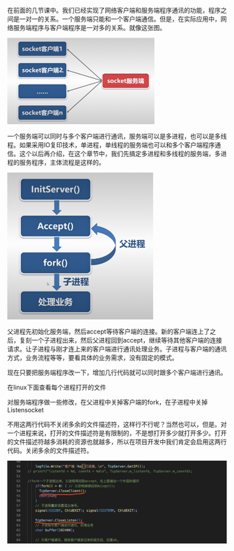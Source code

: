 在前面的几节课中。我们已经实现了网络客户端和服务端程序通讯的功能，程序之间是一对一的关系。一个服务端只能和一个客户端通信。但是，在实际应用中，网络服务端程序与客户端程序是一对多的关系。就像这张图。

<img src="images/D5558B61839EEDA43A16002D2BF39BF8.png" alt="D5558B61839EEDA43A16002D2BF39BF8" style="zoom: 33%;" />

一个服务端可以同时与多个客户端进行通讯，服务端可以是多进程，也可以是多线程。如果采用IO复印技术，单进程，单线程的服务端也可以和多个客户端程序通信。这个以后再介绍，在这个章节中，我们先搞定多进程和多线程的服务端，多进程的服务程序，主体流程是这样的。

<img src="images/13919DE0B5E399FBEEC62DA6A41F1BF5.png" alt="13919DE0B5E399FBEEC62DA6A41F1BF5" style="zoom:33%;" />

父进程先初始化服务端，然后accept等待客户端的连接。新的客户端连上了之后，复刻一个子进程出来，然后父进程回到accept，继续等待其他客户端的连接请求。让子进程与刚才连上来的客户端进行通讯处理业务。子进程与客户端的通讯方式，业务流程等等，要看具体的业务需求，没有固定的模式。

现在只要把服务端程序改一下，增加几行代码就可以同时跟多个客户端进行通讯。







在linux下面查看每个进程打开的文件



对服务端程序做一些修改，在父进程中关掉客户端的fork，在子进程中关掉Listensocket

不用这两行代码不关闭多余的文件描述符，这样行不行呢？当然也可以，但是。对一个进程来说，打开的文件描述符是有限制的，不是想打开多少就打开多少。打开的文件描述符越多消耗的资源也就越多，所以在项目开发中我们肯定会启用这两行代码。关闭多余的文件描述符。

![image-20230425203802302](images/image-20230425203802302.png)